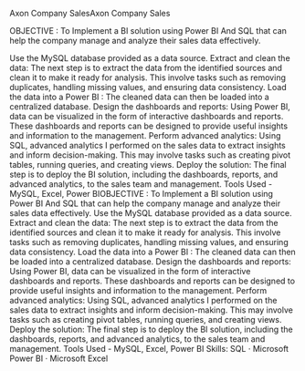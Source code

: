 
Axon Company SalesAxon Company Sales

OBJECTIVE : To Implement a BI solution using Power BI And SQL that can help the company manage and analyze their sales data effectively.

 Use the MySQL database provided as a data source.
Extract and clean the data: The next step is to extract the data from the identified sources and clean it to make it ready for analysis. This involve tasks such as removing duplicates, handling missing values, and ensuring data consistency.
Load the data into a Power BI : The cleaned data can then be loaded into a centralized database.
Design the dashboards and reports: Using Power BI, data can be visualized in the form of interactive dashboards and reports. These dashboards and reports can be designed to provide useful insights and information to the management.
Perform advanced analytics: Using SQL, advanced analytics I performed on the sales data to extract insights and inform decision-making. This may involve tasks such as creating pivot tables, running queries, and creating views.
Deploy the solution: The final step is to deploy the BI solution, including the dashboards, reports, and advanced analytics, to the sales team and management. 
Tools Used - MySQL, Excel, Power BIOBJECTIVE : To Implement a BI solution using Power BI And SQL that can help the company manage and analyze their sales data effectively. Use the MySQL database provided as a data source. Extract and clean the data: The next step is to extract the data from the identified sources and clean it to make it ready for analysis. This involve tasks such as removing duplicates, handling missing values, and ensuring data consistency. Load the data into a Power BI : The cleaned data can then be loaded into a centralized database. Design the dashboards and reports: Using Power BI, data can be visualized in the form of interactive dashboards and reports. These dashboards and reports can be designed to provide useful insights and information to the management. Perform advanced analytics: Using SQL, advanced analytics I performed on the sales data to extract insights and inform decision-making. This may involve tasks such as creating pivot tables, running queries, and creating views. Deploy the solution: The final step is to deploy the BI solution, including the dashboards, reports, and advanced analytics, to the sales team and management. Tools Used - MySQL, Excel, Power BI
Skills: SQL · Microsoft Power BI · Microsoft Excel
